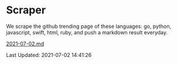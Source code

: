 # Scraper

We scrape the github trending page of these languages: go, python, javascript, swift, html, ruby, and push a markdown result everyday.

[2021-07-02.md](https://github.com/henson/Scraper/blob/master/2021-07-02.md)

Last Updated: 2021-07-02 14:41:26